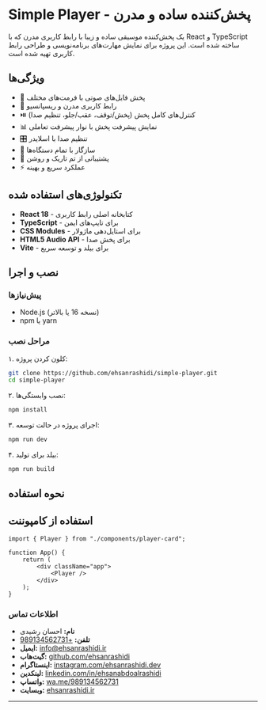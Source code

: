 # Simple Player - پخش‌کننده ساده و مدرن

یک پخش‌کننده موسیقی ساده و زیبا با رابط کاربری مدرن که با React و TypeScript ساخته شده است. این پروژه برای نمایش مهارت‌های برنامه‌نویسی و طراحی رابط کاربری تهیه شده است.

## ویژگی‌ها

-   🎵 پخش فایل‌های صوتی با فرمت‌های مختلف
-   🎨 رابط کاربری مدرن و ریسپانسیو
-   ⏯️ کنترل‌های کامل پخش (پخش/توقف، عقب/جلو، تنظیم صدا)
-   📊 نمایش پیشرفت پخش با نوار پیشرفت تعاملی
-   🎛️ تنظیم صدا با اسلایدر
-   📱 سازگار با تمام دستگاه‌ها
-   🌙 پشتیبانی از تم تاریک و روشن
-   ⚡ عملکرد سریع و بهینه

## تکنولوژی‌های استفاده شده

-   **React 18** - کتابخانه اصلی رابط کاربری
-   **TypeScript** - برای تایپ‌های ایمن
-   **CSS Modules** - برای استایل‌دهی ماژولار
-   **HTML5 Audio API** - برای پخش صدا
-   **Vite** - برای بیلد و توسعه سریع

## نصب و اجرا

### پیش‌نیازها

-   Node.js (نسخه 16 یا بالاتر)
-   npm یا yarn

### مراحل نصب

۱. کلون کردن پروژه:

```bash
git clone https://github.com/ehsanrashidi/simple-player.git
cd simple-player
```

۲. نصب وابستگی‌ها:

```bash
npm install
```

۳. اجرای پروژه در حالت توسعه:

```bash
npm run dev
```

۴. بیلد برای تولید:

```bash
npm run build
```

## نحوه استفاده

## استفاده از کامپوننت

```tsx
import { Player } from "./components/player-card";

function App() {
    return (
        <div className="app">
            <Player />
        </div>
    );
}
```

### اطلاعات تماس

-   **نام:** احسان رشیدی
-   **تلفن:** [+989134562731](tel:+989134562731)
-   **ایمیل:** [info@ehsanrashidi.ir](mailto:info@ehsanrashidi.ir)
-   **گیت‌هاب:** [github.com/ehsanrashidi](https://github.com/ehsanrashidi)
-   **اینستاگرام:** [instagram.com/ehsanrashidi.dev](https://www.instagram.com/ehsanrashidi.dev)
-   **لینکدین:** [linkedin.com/in/ehsanabdoalrashidi](https://www.linkedin.com/in/ehsanabdoalrashidi)
-   **واتساپ:** [wa.me/989134562731](https://wa.me/989134562731)
-   **وبسایت:** [ehsanrashidi.ir](https://ehsanrashidi.ir/)

---
